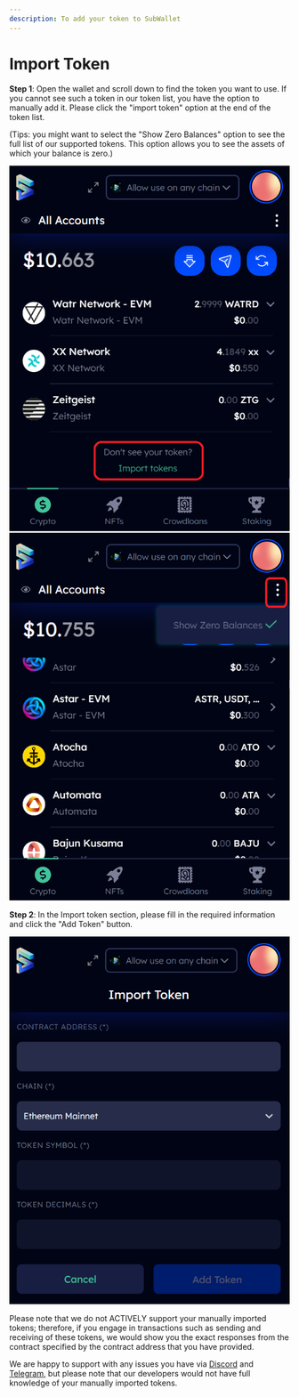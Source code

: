 ```yaml
---
description: To add your token to SubWallet
---
```


# Import Token

**Step 1**: Open the wallet and scroll down to find the token you want to use. If you cannot see such a token in our token list, you have the option to manually add it. Please click the "import token" option at the end of the token list.

(Tips: you might want to select the "Show Zero Balances" option to see the full list of our supported tokens. This option allows you to see the assets of which your balance is zero.)

![](<../.gitbook/assets/Screenshot 2023-01-03 181949.png>) ![](<../.gitbook/assets/Screenshot 2023-01-03 184424.png>)



**Step 2**: In the Import token section, please fill in the required information and click the "Add Token" button.&#x20;

![](<../.gitbook/assets/Screenshot 2023-01-03 182007.png>)

Please note that we do not ACTIVELY support your manually imported tokens; therefore, if you engage in transactions such as sending and receiving of these tokens, we would show you the exact responses from the contract specified by the contract address that you have provided.&#x20;

We are happy to support with any issues you have via [Discord](https://discord.gg/CvVewvApry) and [Telegram](https://t.me/subwallet), but please note that our developers would not have full knowledge of your manually imported tokens.&#x20;

